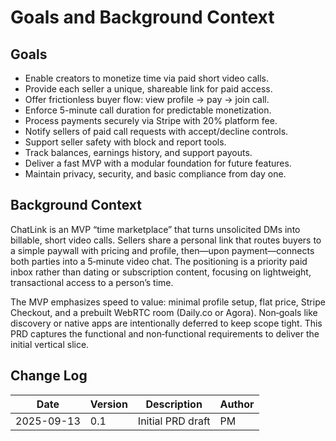 # Goals and Background Context

## Goals
- Enable creators to monetize time via paid short video calls.
- Provide each seller a unique, shareable link for paid access.
- Offer frictionless buyer flow: view profile → pay → join call.
- Enforce 5-minute call duration for predictable monetization.
- Process payments securely via Stripe with 20% platform fee.
- Notify sellers of paid call requests with accept/decline controls.
- Support seller safety with block and report tools.
- Track balances, earnings history, and support payouts.
- Deliver a fast MVP with a modular foundation for future features.
- Maintain privacy, security, and basic compliance from day one.

## Background Context
ChatLink is an MVP “time marketplace” that turns unsolicited DMs into billable, short video calls. Sellers share a personal link that routes buyers to a simple paywall with pricing and profile, then—upon payment—connects both parties into a 5‑minute video chat. The positioning is a priority paid inbox rather than dating or subscription content, focusing on lightweight, transactional access to a person’s time.

The MVP emphasizes speed to value: minimal profile setup, flat price, Stripe Checkout, and a prebuilt WebRTC room (Daily.co or Agora). Non‑goals like discovery or native apps are intentionally deferred to keep scope tight. This PRD captures the functional and non‑functional requirements to deliver the initial vertical slice.

## Change Log
| Date       | Version | Description        | Author |
|------------|---------|--------------------|--------|
| 2025-09-13 | 0.1     | Initial PRD draft  | PM     |
